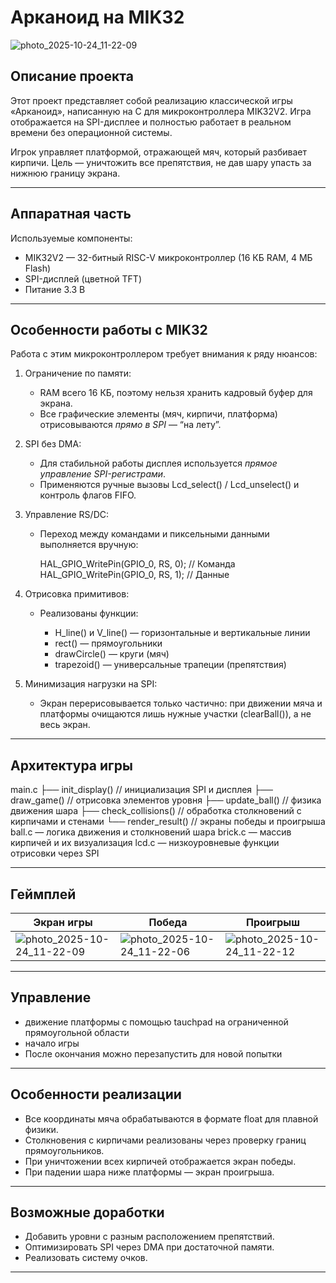 
# Арканоид на MIK32
![photo_2025-10-24_11-22-09](https://github.com/user-attachments/assets/641a41a3-b69f-41cb-8bd2-c4fa5d5e39a1)

##  Описание проекта

Этот проект представляет собой реализацию классической игры «Арканоид», написанную на C для микроконтроллера MIK32V2.
Игра отображается на SPI-дисплее и полностью работает в реальном времени без операционной системы.

Игрок управляет платформой, отражающей мяч, который разбивает кирпичи.
Цель — уничтожить все препятствия, не дав шару упасть за нижнюю границу экрана.

---

##  Аппаратная часть

Используемые компоненты:

* MIK32V2 — 32-битный RISC-V микроконтроллер (16 КБ RAM, 4 МБ Flash)
* SPI-дисплей (цветной TFT)
* Питание 3.3 В

---

## Особенности работы с MIK32

Работа с этим микроконтроллером требует внимания к ряду нюансов:

1. Ограничение по памяти:

   * RAM всего 16 КБ, поэтому нельзя хранить кадровый буфер для экрана.
   * Все графические элементы (мяч, кирпичи, платформа) отрисовываются *прямо в SPI* — “на лету”.

2. SPI без DMA:

   * Для стабильной работы дисплея используется *прямое управление SPI-регистрами*.
   * Применяются ручные вызовы Lcd_select() / Lcd_unselect() и контроль флагов FIFO.

3. Управление RS/DC:

   * Переход между командами и пиксельными данными выполняется вручную:

    
     HAL_GPIO_WritePin(GPIO_0, RS, 0); // Команда
     HAL_GPIO_WritePin(GPIO_0, RS, 1); // Данные
     
4. Отрисовка примитивов:

   * Реализованы функции:

     * H_line() и V_line() — горизонтальные и вертикальные линии
     * rect() — прямоугольники
     * drawCircle() — круги (мяч)
     * trapezoid() — универсальные трапеции (препятствия)

5. Минимизация нагрузки на SPI:

   * Экран перерисовывается только частично:
     при движении мяча и платформы очищаются лишь нужные участки (clearBall()), а не весь экран.

---

## Архитектура игры

main.c
├── init_display()   // инициализация SPI и дисплея
├── draw_game()      // отрисовка элементов уровня
├── update_ball()    // физика движения шара
├── check_collisions() // обработка столкновений с кирпичами и стенами
└── render_result()  // экраны победы и проигрыша
ball.c — логика движения и столкновений шара
brick.c — массив кирпичей и их визуализация
lcd.c — низкоуровневые функции отрисовки через SPI

---

## Геймплей

| Экран игры                               | Победа                                  | Проигрыш                                 |
| ---------------------------------------- | --------------------------------------- | ---------------------------------------- |
|![photo_2025-10-24_11-22-09](https://github.com/user-attachments/assets/926603c8-84b8-48b2-b5bf-7e9f1dac2253) | ![photo_2025-10-24_11-22-06](https://github.com/user-attachments/assets/ce98ac56-37b2-409c-a63f-d9dd21fdd117)| ![photo_2025-10-24_11-22-12](https://github.com/user-attachments/assets/0abd60d9-628a-437e-817c-7a788c16df85)|

---

##  Управление

* движение платформы c помощью tauchpad на ограниченной прямоугольной области
* начало игры
* После окончания можно перезапустить для новой попытки

---

## Особенности реализации

* Все координаты мяча обрабатываются в формате float для плавной физики.
* Столкновения с кирпичами реализованы через проверку границ прямоугольников.
* При уничтожении всех кирпичей отображается экран победы.
* При падении шара ниже платформы — экран проигрыша.

---

## Возможные доработки

* Добавить уровни с разным расположением препятствий.
* Оптимизировать SPI через DMA при достаточной памяти.
* Реализовать систему очков.

---
